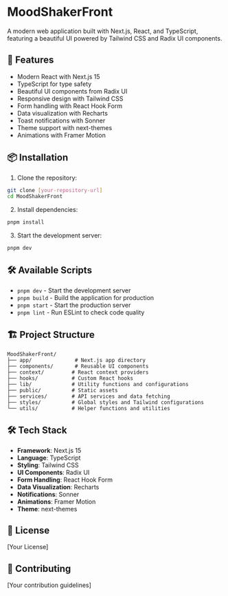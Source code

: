 # MoodShakerFront

A modern web application built with Next.js, React, and TypeScript, featuring a beautiful UI powered by Tailwind CSS and Radix UI components.

## 🚀 Features

- Modern React with Next.js 15
- TypeScript for type safety
- Beautiful UI components from Radix UI
- Responsive design with Tailwind CSS
- Form handling with React Hook Form
- Data visualization with Recharts
- Toast notifications with Sonner
- Theme support with next-themes
- Animations with Framer Motion

## 📦 Installation

1. Clone the repository:

```bash
git clone [your-repository-url]
cd MoodShakerFront
```

2. Install dependencies:

```bash
pnpm install
```

3. Start the development server:

```bash
pnpm dev
```

## 🛠️ Available Scripts

- `pnpm dev` - Start the development server
- `pnpm build` - Build the application for production
- `pnpm start` - Start the production server
- `pnpm lint` - Run ESLint to check code quality

## 🏗️ Project Structure

```
MoodShakerFront/
├── app/              # Next.js app directory
├── components/       # Reusable UI components
├── context/         # React context providers
├── hooks/           # Custom React hooks
├── lib/             # Utility functions and configurations
├── public/          # Static assets
├── services/        # API services and data fetching
├── styles/          # Global styles and Tailwind configurations
└── utils/           # Helper functions and utilities
```

## 🛠️ Tech Stack

- **Framework**: Next.js 15
- **Language**: TypeScript
- **Styling**: Tailwind CSS
- **UI Components**: Radix UI
- **Form Handling**: React Hook Form
- **Data Visualization**: Recharts
- **Notifications**: Sonner
- **Animations**: Framer Motion
- **Theme**: next-themes

## 📝 License

[Your License]

## 👥 Contributing

[Your contribution guidelines]
